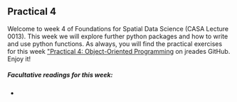 ## Practical 4

Welcome to week 4 of Foundations for Spatial Data Science (CASA Lecture 0013). This week we will explore further python packages and how to write and use python functions. As always, you will find the practical exercises for this week ["Practical 4: Object-Oriented Programming](https://github.com/audevuilli/fsds-1/blob/master/practicals/Practical-04-Objects.ipynb) on jreades GitHub. Enjoy it!

##### Facultative  readings for this week:
- 
